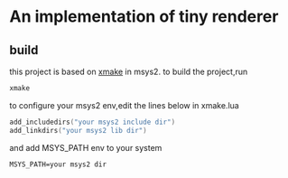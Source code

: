# An implementation of tiny renderer
## build
this project is based on [xmake](https://github.com/xmake-io/xmake) in msys2.
to build the project,run
```bash
xmake
```
to configure your msys2 env,edit the lines below in xmake.lua
```lua
add_includedirs("your msys2 include dir")
add_linkdirs("your msys2 lib dir")
```
and add MSYS_PATH env to your system
```
MSYS_PATH=your msys2 dir
```